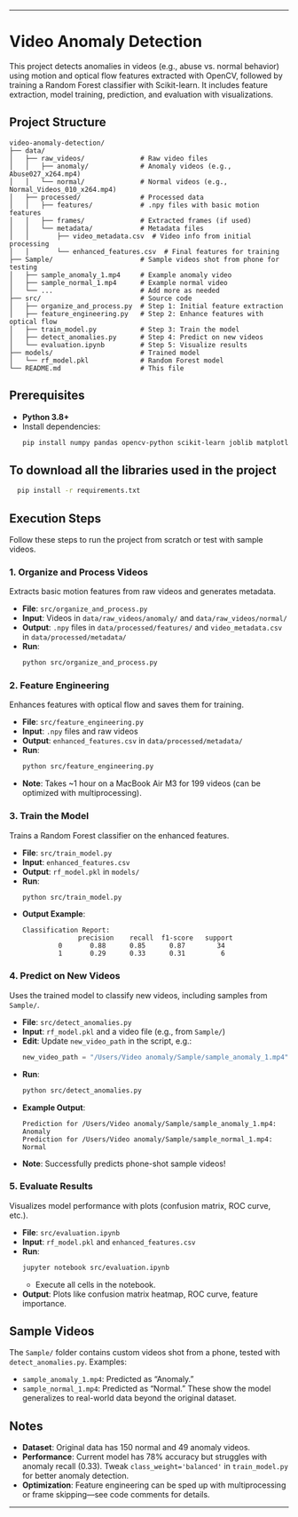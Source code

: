 
---

# Video Anomaly Detection

This project detects anomalies in videos (e.g., abuse vs. normal behavior) using motion and optical flow features extracted with OpenCV, followed by training a Random Forest classifier with Scikit-learn. It includes feature extraction, model training, prediction, and evaluation with visualizations.

## Project Structure
```
video-anomaly-detection/
├── data/
│   ├── raw_videos/              # Raw video files
│   │   ├── anomaly/             # Anomaly videos (e.g., Abuse027_x264.mp4)
│   │   └── normal/              # Normal videos (e.g., Normal_Videos_010_x264.mp4)
│   ├── processed/               # Processed data
│   │   ├── features/            # .npy files with basic motion features
│   │   ├── frames/              # Extracted frames (if used)
│   │   └── metadata/            # Metadata files
│   │       ├── video_metadata.csv  # Video info from initial processing
│   │       └── enhanced_features.csv  # Final features for training
├── Sample/                      # Sample videos shot from phone for testing
│   ├── sample_anomaly_1.mp4     # Example anomaly video
│   ├── sample_normal_1.mp4      # Example normal video
│   └── ...                      # Add more as needed
├── src/                         # Source code
│   ├── organize_and_process.py  # Step 1: Initial feature extraction
│   ├── feature_engineering.py   # Step 2: Enhance features with optical flow
│   ├── train_model.py           # Step 3: Train the model
│   ├── detect_anomalies.py      # Step 4: Predict on new videos
│   └── evaluation.ipynb         # Step 5: Visualize results
├── models/                      # Trained model
│   └── rf_model.pkl             # Random Forest model
└── README.md                    # This file
```

## Prerequisites
- **Python 3.8+**
- Install dependencies:
  ```bash
  pip install numpy pandas opencv-python scikit-learn joblib matplotlib seaborn tqdm imblearn jupyter
  ```
## To download all the libraries used in the project
```bash
  pip install -r requirements.txt
  ```

## Execution Steps
Follow these steps to run the project from scratch or test with sample videos.

### 1. Organize and Process Videos
Extracts basic motion features from raw videos and generates metadata.
- **File**: `src/organize_and_process.py`
- **Input**: Videos in `data/raw_videos/anomaly/` and `data/raw_videos/normal/`
- **Output**: `.npy` files in `data/processed/features/` and `video_metadata.csv` in `data/processed/metadata/`
- **Run**:
  ```bash
  python src/organize_and_process.py
  ```

### 2. Feature Engineering
Enhances features with optical flow and saves them for training.
- **File**: `src/feature_engineering.py`
- **Input**: `.npy` files and raw videos
- **Output**: `enhanced_features.csv` in `data/processed/metadata/`
- **Run**:
  ```bash
  python src/feature_engineering.py
  ```
- **Note**: Takes ~1 hour on a MacBook Air M3 for 199 videos (can be optimized with multiprocessing).

### 3. Train the Model
Trains a Random Forest classifier on the enhanced features.
- **File**: `src/train_model.py`
- **Input**: `enhanced_features.csv`
- **Output**: `rf_model.pkl` in `models/`
- **Run**:
  ```bash
  python src/train_model.py
  ```
- **Output Example**:
  ```
  Classification Report:
                precision    recall  f1-score   support
           0       0.88      0.85      0.87        34
           1       0.29      0.33      0.31         6
  ```

### 4. Predict on New Videos
Uses the trained model to classify new videos, including samples from `Sample/`.
- **File**: `src/detect_anomalies.py`
- **Input**: `rf_model.pkl` and a video file (e.g., from `Sample/`)
- **Edit**: Update `new_video_path` in the script, e.g.:
  ```python
  new_video_path = "/Users/Video anomaly/Sample/sample_anomaly_1.mp4"
  ```
- **Run**:
  ```bash
  python src/detect_anomalies.py
  ```
- **Example Output**:
  ```
  Prediction for /Users/Video anomaly/Sample/sample_anomaly_1.mp4: Anomaly
  Prediction for /Users/Video anomaly/Sample/sample_normal_1.mp4: Normal
  ```
- **Note**: Successfully predicts phone-shot sample videos!

### 5. Evaluate Results
Visualizes model performance with plots (confusion matrix, ROC curve, etc.).
- **File**: `src/evaluation.ipynb`
- **Input**: `rf_model.pkl` and `enhanced_features.csv`
- **Run**:
  ```bash
  jupyter notebook src/evaluation.ipynb
  ```
  - Execute all cells in the notebook.
- **Output**: Plots like confusion matrix heatmap, ROC curve, feature importance.

## Sample Videos
The `Sample/` folder contains custom videos shot from a phone, tested with `detect_anomalies.py`. Examples:
- `sample_anomaly_1.mp4`: Predicted as “Anomaly.”
- `sample_normal_1.mp4`: Predicted as “Normal.”
These show the model generalizes to real-world data beyond the original dataset.

## Notes
- **Dataset**: Original data has 150 normal and 49 anomaly videos.
- **Performance**: Current model has 78% accuracy but struggles with anomaly recall (0.33). Tweak `class_weight='balanced'` in `train_model.py` for better anomaly detection.
- **Optimization**: Feature engineering can be sped up with multiprocessing or frame skipping—see code comments for details.



---


